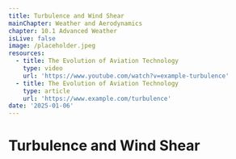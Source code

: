 ```yaml
---
title: Turbulence and Wind Shear
mainChapter: Weather and Aerodynamics
chapter: 10.1 Advanced Weather
isLive: false
image: /placeholder.jpeg
resources:
  - title: The Evolution of Aviation Technology
    type: video
    url: 'https://www.youtube.com/watch?v=example-turbulence'
  - title: The Evolution of Aviation Technology
    type: article
    url: 'https://www.example.com/turbulence'
date: '2025-01-06'
---
```


# Turbulence and Wind Shear
